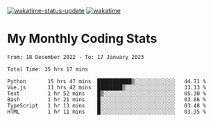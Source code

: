 [![wakatime-status-update](https://github.com/noopurphalak/noopurphalak/workflows/wakatime-status-update/badge.svg)](https://github.com/noopurphalak/noopurphalak/actions/workflows/main.yml)
[![wakatime](https://wakatime.com/badge/user/80ace140-ef40-4fdd-b8ed-f3be3d2e1aea.svg)](https://wakatime.com/@80ace140-ef40-4fdd-b8ed-f3be3d2e1aea)

# My Monthly Coding Stats

<!--START_SECTION:waka-->

```text
From: 18 December 2022 - To: 17 January 2023

Total Time: 35 hrs 17 mins

Python       15 hrs 47 mins  ███████████▒░░░░░░░░░░░░░   44.71 %
Vue.js       11 hrs 42 mins  ████████▒░░░░░░░░░░░░░░░░   33.13 %
Text         1 hr 52 mins    █▒░░░░░░░░░░░░░░░░░░░░░░░   05.30 %
Bash         1 hr 21 mins    █░░░░░░░░░░░░░░░░░░░░░░░░   03.86 %
TypeScript   1 hr 13 mins    █░░░░░░░░░░░░░░░░░░░░░░░░   03.48 %
HTML         1 hr 11 mins    █░░░░░░░░░░░░░░░░░░░░░░░░   03.35 %
```

<!--END_SECTION:waka-->
